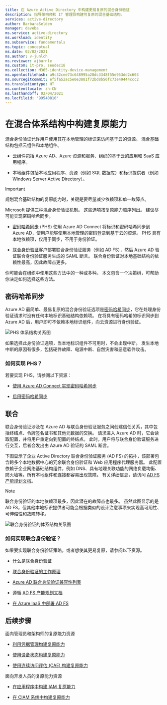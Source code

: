 ```yaml
---
title: 在 Azure Active Directory 中构建更易复原的混合身份验证
description: 指导架构师和 IT 管理员构建可复原的混合基础结构。
services: active-directory
author: BarbaraSelden
manager: daveba
ms.service: active-directory
ms.workload: identity
ms.subservice: fundamentals
ms.topic: conceptual
ms.date: 02/02/2021
ms.author: v-junlch
ms.reviewer: ajburnle
ms.custom: it-pro, seodec18
ms.collection: M365-identity-device-management
ms.openlocfilehash: a9c32cee73c648995a28dc3348f55e953dd2c603
ms.sourcegitcommit: ef5fa52ac5e0e3881f72bd8b56fc73e49444ccc2
ms.translationtype: HT
ms.contentlocale: zh-CN
ms.lasthandoff: 02/04/2021
ms.locfileid: "99540810"
---
```

# <a name="build-resilience-in-your-hybrid-architecture"></a>在混合体系结构中构建复原能力

混合身份验证允许用户使用其在本地管理的标识来访问基于云的资源。 混合基础结构包括云组件和本地组件。

* 云组件包括 Azure AD、Azure 资源和服务、组织的基于云的应用和 SaaS 应用程序。

* 本地组件包括本地应用程序、资源（例如 SQL 数据库）和标识提供者（例如 Windows Server Active Directory）。 

> [!IMPORTANT]
> 规划混合基础结构的复原能力时，关键是要尽量减少依赖项和单一故障点。 

Microsoft 提供三种混合身份验证机制。 这些选项按复原能力顺序列出。 建议尽可能实现密码哈希同步。

* [密码哈希同步](../hybrid/whatis-phs.md) (PHS) 使用 Azure AD Connect 将标识和密码哈希同步到 Azure AD，使用户能够使用本地管理的密码登录到基于云的资源。 PHS 具有本地依赖项，仅用于同步，不用于身份验证。

* [联合身份验证](../hybrid/whatis-fed.md)客户部署联合身份验证服务（例如 AD FS），然后 Azure AD 验证联合身份验证服务生成的 SAML 断言。 联合身份验证对本地基础结构的依赖性最高，因此故障点更多。 

   
你可能会在组织中使用这些方法中的一种或多种。 本文包含一个决策树，可帮助你决定如何选择这些方法。

## <a name="password-hash-synchronization"></a>密码哈希同步

Azure AD 最简单、最易复原的混合身份验证选项是[密码哈希同步](../hybrid/whatis-phs.md)，它在处理身份验证请求时没有任何本地标识基础结构依赖项。 在将具有密码哈希的标识同步到 Azure AD 后，用户即可不依赖本地标识组件，向云资源进行身份验证。 

![PHS 体系结构关系图](./media/resilience-in-hybrid/admin-resilience-password-hash-sync.png)

如果选择此身份验证选项，当本地标识组件不可用时，不会出现中断。 发生本地中断的原因有很多，包括硬件故障、电源中断、自然灾害和恶意软件攻击。 

### <a name="how-do-i-implement-phs"></a>如何实现 PHS？

若要实现 PHS，请参阅以下资源：

* [使用 Azure AD Connect 实现密码哈希同步](../hybrid/how-to-connect-password-hash-synchronization.md)

* [启用密码哈希同步](../hybrid/how-to-connect-password-hash-synchronization.md)

 ## <a name="federation"></a>联合

联合身份验证涉及在 Azure AD 与联合身份验证服务之间创建信任关系，其中包括终结点、令牌签名证书和其他元数据的交换。 请求进入 Azure AD 时，它会读取配置，并将用户重定向到配置的终结点。 此时，用户将与联合身份验证服务进行交互，后者会发出由 Azure AD 验证的 SAML 断言。 

下图显示了企业 Active Directory 联合身份验证服务 (AD FS) 的拓扑，该部署包含跨多个本地数据中心的冗余联合身份验证和 Web 应用程序代理服务器。 此配置依赖于企业网络基础结构组件，例如 DNS、具有地理关联功能的网络负载均衡、防火墙等。所有本地组件和连接都容易出现故障。 有关详细信息，请访问 [AD FS 产能规划文档](https://docs.microsoft.com/windows-server/identity/ad-fs/design/planning-for-ad-fs-server-capacity)。

> [!NOTE]
>  联合身份验证的本地依赖项最多，因此潜在的故障点也最多。 虽然此图显示的是 AD FS，但其他本地标识提供者可能会根据类似的设计注意事项来实现高可用性、可伸缩性和故障转移。

![联合身份验证的体系结构关系图](./media/resilience-in-hybrid/admin-resilience-federation.png)

 ### <a name="how-do-i-implement-federation"></a>如何实现联合身份验证？

如果要实现联合身份验证策略，或者想使其更易复原，请参阅以下资源。

* [什么是联合身份验证](../hybrid/whatis-fed.md)

* [联合身份验证的工作原理](../hybrid/how-to-connect-fed-whatis.md)

* [Azure AD 联合身份验证兼容性列表](../hybrid/how-to-connect-fed-compatibility.md)

* 遵循 [AD FS 产能规划文档](https://docs.microsoft.com/windows-server/identity/ad-fs/design/planning-for-ad-fs-server-capacity)

* [在 Azure IaaS 中部署 AD FS](https://docs.microsoft.com/windows-server/identity/ad-fs/deployment/how-to-connect-fed-azure-adfs)

## <a name="next-steps"></a>后续步骤
面向管理员和架构师的复原能力资源
 
* [利用凭据管理构建复原能力](resilience-in-credentials.md)

* [使用设备状态构建复原能力](resilience-with-device-states.md)

* [使用连续访问评估 (CAE) 构建复原能力](resilience-with-continuous-access-evaluation.md)

面向开发人员的复原能力资源

* [在应用程序中构建 IAM 复原能力](resilience-app-development-overview.md)

* [在 CIAM 系统中构建复原能力](resilience-b2c.md)
